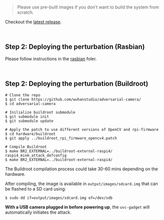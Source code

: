 > Please use pre-built images if you don't want to build the system from scratch. 

Checkout the [latest release](https://github.com/wuhanstudio/adversarial-camera/releases).

<br />

## Step 2: Deploying the perturbation (Rasbian)

Please follow instructions in the [rasbian](rasbian) foler.

<br />

## Step 2: Deploying the perturbation (Buildroot)

```
# Clone the repo
$ git clone https://github.com/wuhanstudio/adversarial-camera/
$ cd adversarial-camera

# Inilialize buildroot submodule
$ git submodule init
$ git submodule update

# Apply the patch to use different versions of OpenCV and rpi-firmware
$ cd hardware/buildroot
$ git apply ../buildroot_rpi_firmware_opencv4.patch

# Compile Buildroot
$ make BR2_EXTERNAL=../buildroot-external-raspi4/ raspi4_minm_attack_defconfig
$ make BR2_EXTERNAL=../buildroot-external-raspi4/
```

The Buildroot compilation process could take 30-60 mins depending on the hardware. 

After compiling, the image is available in `output/images/sdcard.img` that can be flashed to a SD card using:

```
$ sudo dd if=output/images/sdcard.img of=/dev/sdb
```

**With a USB camera plugged in before powering up**, the `uvc-gadget` will automatically initiates the attack.
